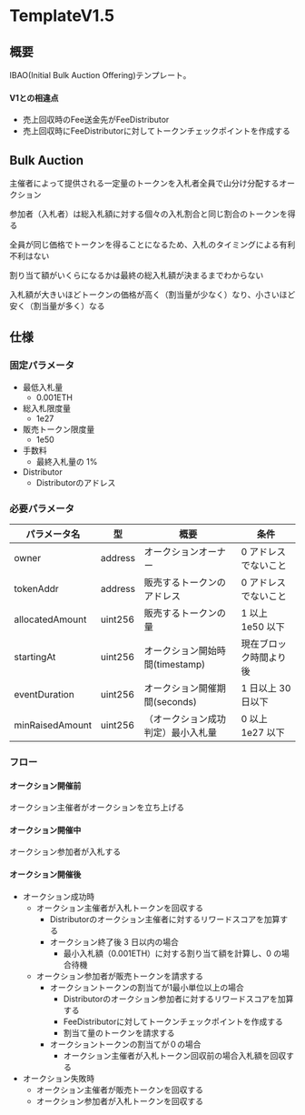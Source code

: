 # TemplateV1.5

## 概要

IBAO(Initial Bulk Auction Offering)テンプレート。

#### V1との相違点

- 売上回収時のFee送金先がFeeDistributor
- 売上回収時にFeeDistributorに対してトークンチェックポイントを作成する

## Bulk Auction

主催者によって提供される一定量のトークンを入札者全員で山分け分配するオークション

参加者（入札者）は総入札額に対する個々の入札割合と同じ割合のトークンを得る

全員が同じ価格でトークンを得ることになるため、入札のタイミングによる有利不利はない

割り当て額がいくらになるかは最終の総入札額が決まるまでわからない

入札額が大きいほどトークンの価格が高く（割当量が少なく）なり、小さいほど安く（割当量が多く）なる

## 仕様

### 固定パラメータ

- 最低入札量
  - 0.001ETH
- 総入札限度量
  - 1e27
- 販売トークン限度量
  - 1e50
- 手数料
  - 最終入札量の 1%
- Distributor
  - Distributorのアドレス

### 必要パラメータ

| パラメータ名    | 型      | 概要                               | 条件                   |
| --------------- | ------- | ---------------------------------- | ---------------------- |
| owner           | address | オークションオーナー               | 0 アドレスでないこと   |
| tokenAddr       | address | 販売するトークンのアドレス         | 0 アドレスでないこと   |
| allocatedAmount | uint256 | 販売するトークンの量               | 1 以上 1e50 以下       |
| startingAt      | uint256 | オークション開始時間(timestamp)    | 現在ブロック時間より後 |
| eventDuration   | uint256 | オークション開催期間(seconds)      | 1 日以上 30 日以下     |
| minRaisedAmount | uint256 | （オークション成功判定）最小入札量 | 0 以上 1e27 以下       |

### フロー

#### オークション開催前

オークション主催者がオークションを立ち上げる

#### オークション開催中

オークション参加者が入札する

#### オークション開催後

- オークション成功時
  - オークション主催者が入札トークンを回収する
    - Distributorのオークション主催者に対するリワードスコアを加算する
    - オークション終了後 3 日以内の場合
      - 最小入札額（0.001ETH）に対する割り当て額を計算し、0 の場合待機
  - オークション参加者が販売トークンを請求する
    - オークショントークンの割当てが1最小単位以上の場合
      - Distributorのオークション参加者に対するリワードスコアを加算する
      - FeeDistributorに対してトークンチェックポイントを作成する
      - 割当て量のトークンを請求する
    - オークショントークンの割当てが０の場合
      - オークション主催者が入札トークン回収前の場合入札額を回収する
- オークション失敗時
  - オークション主催者が販売トークンを回収する
  - オークション参加者が入札トークンを回収する
